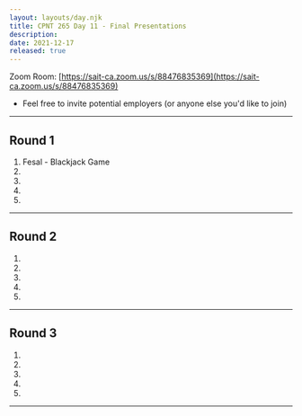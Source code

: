 ```yaml
---
layout: layouts/day.njk
title: CPNT 265 Day 11 - Final Presentations
description: 
date: 2021-12-17
released: true
---
```


Zoom Room: [https://sait-ca.zoom.us/s/88476835369](https://sait-ca.zoom.us/s/88476835369)
- Feel free to invite potential employers (or anyone else you'd like to join)

---

## Round 1
1. Fesal - Blackjack Game
2. 
3. 
4. 
5. 

---

## Round 2
1. 
2. 
3. 
4. 
5. 

---

## Round 3
1. 
2. 
3. 
4. 
5. 

---